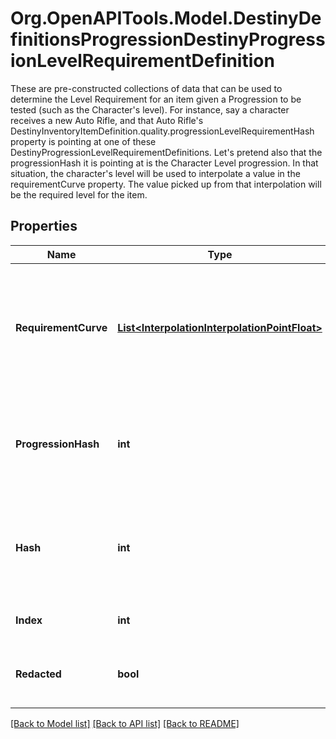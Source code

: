 # Org.OpenAPITools.Model.DestinyDefinitionsProgressionDestinyProgressionLevelRequirementDefinition
These are pre-constructed collections of data that can be used to determine the Level Requirement for an item given a Progression to be tested (such as the Character's level).  For instance, say a character receives a new Auto Rifle, and that Auto Rifle's DestinyInventoryItemDefinition.quality.progressionLevelRequirementHash property is pointing at one of these DestinyProgressionLevelRequirementDefinitions. Let's pretend also that the progressionHash it is pointing at is the Character Level progression. In that situation, the character's level will be used to interpolate a value in the requirementCurve property. The value picked up from that interpolation will be the required level for the item.

## Properties

Name | Type | Description | Notes
------------ | ------------- | ------------- | -------------
**RequirementCurve** | [**List&lt;InterpolationInterpolationPointFloat&gt;**](InterpolationInterpolationPointFloat.md) | A curve of level requirements, weighted by the related progressions&#39; level.  Interpolate against this curve with the character&#39;s progression level to determine what the level requirement of the generated item that is using this data will be. | [optional] 
**ProgressionHash** | **int** | The progression whose level should be used to determine the level requirement.  Look up the DestinyProgressionDefinition with this hash for more information about the progression in question. | [optional] 
**Hash** | **int** | The unique identifier for this entity. Guaranteed to be unique for the type of entity, but not globally.  When entities refer to each other in Destiny content, it is this hash that they are referring to. | [optional] 
**Index** | **int** | The index of the entity as it was found in the investment tables. | [optional] 
**Redacted** | **bool** | If this is true, then there is an entity with this identifier/type combination, but BNet is not yet allowed to show it. Sorry! | [optional] 

[[Back to Model list]](../README.md#documentation-for-models) [[Back to API list]](../README.md#documentation-for-api-endpoints) [[Back to README]](../README.md)

